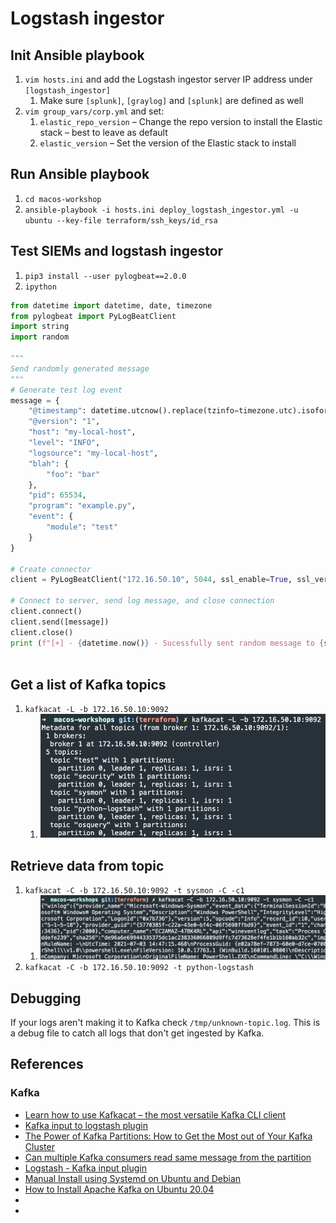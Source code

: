 # Logstash ingestor

## Init Ansible playbook
1. `vim hosts.ini` and add the Logstash ingestor server IP address under `[logstash_ingestor]`
    1. Make sure `[splunk]`, `[graylog]` and `[splunk]` are defined as well
1. `vim group_vars/corp.yml` and set:
    1. `elastic_repo_version` – Change the repo version to install the Elastic stack – best to leave as default
    1. `elastic_version` – Set the version of the Elastic stack to install

## Run Ansible playbook
1. `cd macos-workshop`
1. `ansible-playbook -i hosts.ini deploy_logstash_ingestor.yml -u ubuntu --key-file terraform/ssh_keys/id_rsa`

## Test SIEMs and logstash ingestor
1. `pip3 install --user pylogbeat==2.0.0`
1. `ipython`
```python
from datetime import datetime, date, timezone
from pylogbeat import PyLogBeatClient
import string
import random

"""
Send randomly generated message
"""
# Generate test log event
message = {
    "@timestamp": datetime.utcnow().replace(tzinfo=timezone.utc).isoformat(),
    "@version": "1",
    "host": "my-local-host",
    "level": "INFO",
    "logsource": "my-local-host",
    "blah": {
        "foo": "bar"
    },
    "pid": 65534,
    "program": "example.py",
    "event": {
        "module": "test"
    }
}

# Create connector
client = PyLogBeatClient("172.16.50.10", 5044, ssl_enable=True, ssl_verify=False)

# Connect to server, send log message, and close connection
client.connect()
client.send([message])
client.close()
print (f"[+] - {datetime.now()} - Sucessfully sent random message to {siem.platform} - {siem.host}:{siem.port}") 
  
```

<TODO>
<TODO>
<TODO>
<TODO>
<TODO>

## Get a list of Kafka topics
1. `kafkacat -L -b 172.16.50.10:9092`
    1. ![Kafkacat list topics](../.img/kafkacat_list_topics.png)

## Retrieve data from topic
1. `kafkacat -C -b 172.16.50.10:9092 -t sysmon -C -c1`
    1. ![Kafka Sysmon topic](../.img/kafkacat_sysmon_topic.png)
1. `kafkacat -C -b 172.16.50.10:9092 -t python-logstash`
    <TODO>
<TODO>
<TODO>
<TODO>
<TODO>

## Debugging
If your logs aren't making it to Kafka check `/tmp/unknown-topic.log`. This is a debug file to catch all logs that don't get ingested by Kafka.

## References
### Kafka
* [Learn how to use Kafkacat – the most versatile Kafka CLI client](https://dev.to/de_maric/learn-how-to-use-kafkacat-the-most-versatile-kafka-cli-client-1kb4)
* [Kafka input to logstash plugin](https://stackoverflow.com/questions/42813032/kafka-input-to-logstash-plugin)
* [The Power of Kafka Partitions: How to Get the Most out of Your Kafka Cluster](https://www.instaclustr.com/the-power-of-kafka-partitions-how-to-get-the-most-out-of-your-kafka-cluster/#:~:text=Partitions%20are%20the%20main%20concurrency,consumer%20loads%20to%20be%20scaled.&text=The%20consumers%20are%20shared%20evenly,increasing%20both%20consumers%20and%20partitions.)
* [Can multiple Kafka consumers read same message from the partition](https://stackoverflow.com/questions/35561110/can-multiple-kafka-consumers-read-same-message-from-the-partition)
* [Logstash - Kafka input plugin](https://www.elastic.co/guide/en/logstash/current/plugins-inputs-kafka.html#plugins-inputs-kafka-group_id)
* [Manual Install using Systemd on Ubuntu and Debian](https://docs.confluent.io/platform/current/installation/installing_cp/deb-ubuntu.html)
* [How to Install Apache Kafka on Ubuntu 20.04](https://tecadmin.net/how-to-install-apache-kafka-on-ubuntu-20-04/)
* []()
* []()